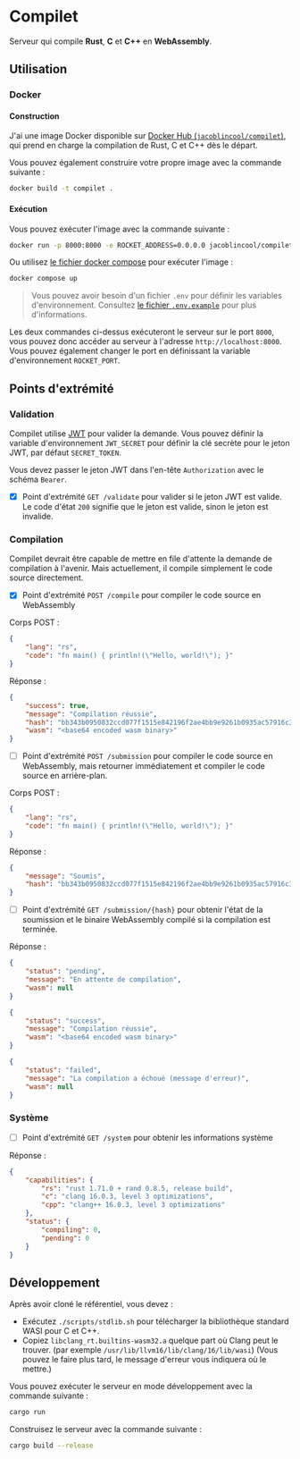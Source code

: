 # Compilet

Serveur qui compile **Rust**, **C** et **C++** en **WebAssembly**.

## Utilisation

### Docker

#### Construction

J'ai une image Docker disponible sur [Docker Hub (`jacoblincool/compilet`)](https://hub.docker.com/r/jacoblincool/compilet), qui prend en charge la compilation de Rust, C et C++ dès le départ.

Vous pouvez également construire votre propre image avec la commande suivante :

```bash
docker build -t compilet .
```

#### Exécution

Vous pouvez exécuter l'image avec la commande suivante :

```bash
docker run -p 8000:8000 -e ROCKET_ADDRESS=0.0.0.0 jacoblincool/compilet
```

Ou utilisez [le fichier docker compose](./docker-compose.yml) pour exécuter l'image :

```bash
docker compose up
```

> Vous pouvez avoir besoin d'un fichier `.env` pour définir les variables d'environnement. Consultez [le fichier `.env.example`](./.env.example) pour plus d'informations.

Les deux commandes ci-dessus exécuteront le serveur sur le port `8000`, vous pouvez donc accéder au serveur à l'adresse `http://localhost:8000`. Vous pouvez également changer le port en définissant la variable d'environnement `ROCKET_PORT`.

## Points d'extrémité

### Validation

Compilet utilise [JWT](https://jwt.io/) pour valider la demande. Vous pouvez définir la variable d'environnement `JWT_SECRET` pour définir la clé secrète pour le jeton JWT, par défaut `SECRET_TOKEN`.

Vous devez passer le jeton JWT dans l'en-tête `Authorization` avec le schéma `Bearer`.

- [x] Point d'extrémité `GET /validate` pour valider si le jeton JWT est valide. Le code d'état `200` signifie que le jeton est valide, sinon le jeton est invalide.

### Compilation

Compilet devrait être capable de mettre en file d'attente la demande de compilation à l'avenir. Mais actuellement, il compile simplement le code source directement.

- [x] Point d'extrémité `POST /compile` pour compiler le code source en WebAssembly

Corps POST :

```json
{
    "lang": "rs",
    "code": "fn main() { println!(\"Hello, world!\"); }"
}
```

Réponse :

```json
{
    "success": true,
    "message": "Compilation réussie",
    "hash": "bb343b0950832ccd077f1515e842196f2ae4bb9e9261b0935ac57916c3cf305d",
    "wasm": "<base64 encoded wasm binary>"
}
```

- [ ] Point d'extrémité `POST /submission` pour compiler le code source en WebAssembly, mais retourner immédiatement et compiler le code source en arrière-plan.

Corps POST :

```json
{
    "lang": "rs",
    "code": "fn main() { println!(\"Hello, world!\"); }"
}
```

Réponse :

```json
{
    "message": "Soumis",
    "hash": "bb343b0950832ccd077f1515e842196f2ae4bb9e9261b0935ac57916c3cf305d"
}
```

- [ ] Point d'extrémité `GET /submission/{hash}` pour obtenir l'état de la soumission et le binaire WebAssembly compilé si la compilation est terminée.

Réponse :

```json
{
    "status": "pending",
    "message": "En attente de compilation",
    "wasm": null
}
```

```json
{
    "status": "success",
    "message": "Compilation réussie",
    "wasm": "<base64 encoded wasm binary>"
}
```

```json
{
    "status": "failed",
    "message": "La compilation a échoué (message d'erreur)",
    "wasm": null
}
```

### Système

- [ ] Point d'extrémité `GET /system` pour obtenir les informations système

Réponse :

```json
{
    "capabilities": {
        "rs": "rust 1.71.0 + rand 0.8.5, release build",
        "c": "clang 16.0.3, level 3 optimizations",
        "cpp": "clang++ 16.0.3, level 3 optimizations"
    },
    "status": {
        "compiling": 0,
        "pending": 0
    }
}
```

## Développement

Après avoir cloné le référentiel, vous devez :

- Exécutez `./scripts/stdlib.sh` pour télécharger la bibliothèque standard WASI pour C et C++.
- Copiez `libclang_rt.builtins-wasm32.a` quelque part où Clang peut le trouver. (par exemple `/usr/lib/llvm16/lib/clang/16/lib/wasi`) (Vous pouvez le faire plus tard, le message d'erreur vous indiquera où le mettre.)

Vous pouvez exécuter le serveur en mode développement avec la commande suivante :

```bash
cargo run
```

Construisez le serveur avec la commande suivante :

```bash
cargo build --release
```
